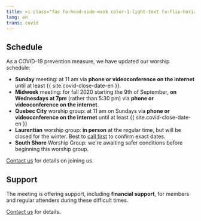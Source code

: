 ```yaml
---
title: <i class="fas fa-head-side-mask color-1-light-text fa-flip-horizontal"></i> COVID-19 Updates
lang: en
trans: covid
---
```

## Schedule
As a COVID-19 prevention measure, we have updated our worship schedule:
* **Sunday** meeting: at 11 am via **phone or videoconference on the internet** until at least {{ site.covid-close-date-en }}.
* **Midweek** meeting: for fall 2020 starting the 9th of September, **on Wednesdays at 7pm** (rather than 5:30 pm) via **phone or videoconference on the internet**.
* **Quebec City** worship group: at 11 am on Sundays via **phone or videoconference on the internet** until at least {{ site.covid-close-date-en }}
* **Laurentian** worship group: **in person** at the regular time, but will be closed for the winter. Best to [call first](/laurentians#contact) to confirm exact dates.
* **South Shore** Worship Group: we're awaiting safer conditions before beginning this worship group.

[Contact us](/contact.html) for details on joining us.

## Support
The meeting is offering support, including **financial support**, for members and regular attenders during these difficult times. 

[Contact us](/contact.html) for details.
